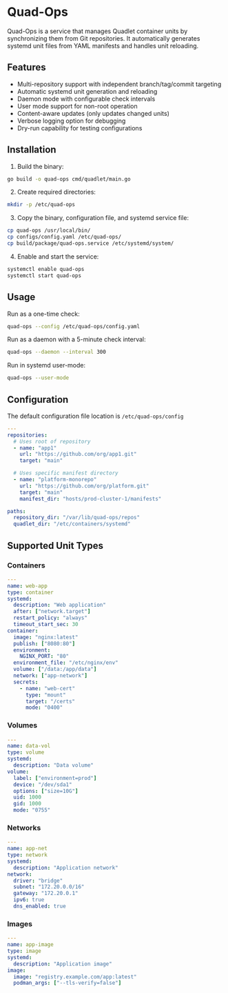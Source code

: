 # Quad-Ops

Quad-Ops is a service that manages Quadlet container units by synchronizing them from Git repositories.
It automatically generates systemd unit files from YAML manifests and handles unit reloading.

## Features

- Multi-repository support with independent branch/tag/commit targeting
- Automatic systemd unit generation and reloading
- Daemon mode with configurable check intervals
- User mode support for non-root operation
- Content-aware updates (only updates changed units)
- Verbose logging option for debugging
- Dry-run capability for testing configurations

## Installation

1. Build the binary:

```bash
go build -o quad-ops cmd/quadlet/main.go
```

2. Create required directories:
```bash
mkdir -p /etc/quad-ops
```

3. Copy the binary, configuration file, and systemd service file:
```bash
cp quad-ops /usr/local/bin/
cp configs/config.yaml /etc/quad-ops/
cp build/package/quad-ops.service /etc/systemd/system/
```

4. Enable and start the service:
```bash
systemctl enable quad-ops
systemctl start quad-ops
```

## Usage
Run as a one-time check:
```bash
quad-ops --config /etc/quad-ops/config.yaml
```

Run as a daemon with a 5-minute check interval:
```bash
quad-ops --daemon --interval 300
```

Run in systemd user-mode:
```bash
quad-ops --user-mode
```

## Configuration

The default configuration file location is `/etc/quad-ops/config`
```yaml
---
repositories:
  # Uses root of repository
  - name: "app1"
    url: "https://github.com/org/app1.git"
    target: "main"

  # Uses specific manifest directory
  - name: "platform-monorepo"
    url: "https://github.com/org/platform.git"
    target: "main"
    manifest_dir: "hosts/prod-cluster-1/manifests"

paths:
  repository_dir: "/var/lib/quad-ops/repos"
  quadlet_dir: "/etc/containers/systemd"
```

## Supported Unit Types

### Containers

```yaml
---
name: web-app
type: container
systemd:
  description: "Web application"
  after: ["network.target"]
  restart_policy: "always"
  timeout_start_sec: 30
container:
  image: "nginx:latest"
  publish: ["8080:80"]
  environment:
    NGINX_PORT: "80"
  environment_file: "/etc/nginx/env"
  volume: ["/data:/app/data"]
  network: ["app-network"]
  secrets:
    - name: "web-cert"
      type: "mount"
      target: "/certs"
      mode: "0400"
```

### Volumes

```yaml
---
name: data-vol
type: volume
systemd:
  description: "Data volume"
volume:
  label: ["environment=prod"]
  device: "/dev/sda1"
  options: ["size=10G"]
  uid: 1000
  gid: 1000
  mode: "0755"
```

### Networks

```yaml
---
name: app-net
type: network
systemd:
  description: "Application network"
network:
  driver: "bridge"
  subnet: "172.20.0.0/16"
  gateway: "172.20.0.1"
  ipv6: true
  dns_enabled: true
```

### Images

```yaml
---
name: app-image
type: image
systemd:
  description: "Application image"
image:
  image: "registry.example.com/app:latest"
  podman_args: ["--tls-verify=false"]
```

